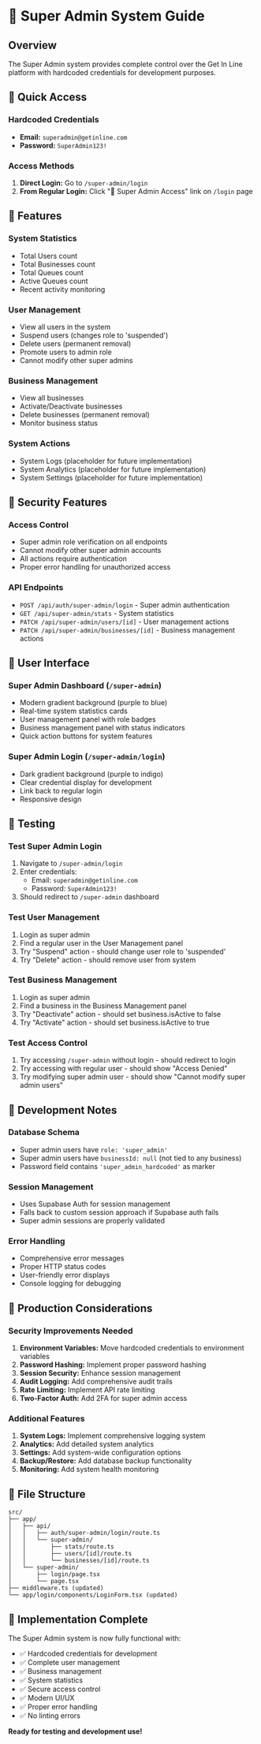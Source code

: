# 🔧 Super Admin System Guide

## Overview

The Super Admin system provides complete control over the Get In Line platform with hardcoded credentials for development purposes.

## 🚀 Quick Access

### **Hardcoded Credentials**
- **Email:** `superadmin@getinline.com`
- **Password:** `SuperAdmin123!`

### **Access Methods**
1. **Direct Login:** Go to `/super-admin/login`
2. **From Regular Login:** Click "🔧 Super Admin Access" link on `/login` page

## 🎯 Features

### **System Statistics**
- Total Users count
- Total Businesses count  
- Total Queues count
- Active Queues count
- Recent activity monitoring

### **User Management**
- View all users in the system
- Suspend users (changes role to 'suspended')
- Delete users (permanent removal)
- Promote users to admin role
- Cannot modify other super admins

### **Business Management**
- View all businesses
- Activate/Deactivate businesses
- Delete businesses (permanent removal)
- Monitor business status

### **System Actions**
- System Logs (placeholder for future implementation)
- System Analytics (placeholder for future implementation)
- System Settings (placeholder for future implementation)

## 🔐 Security Features

### **Access Control**
- Super admin role verification on all endpoints
- Cannot modify other super admin accounts
- All actions require authentication
- Proper error handling for unauthorized access

### **API Endpoints**
- `POST /api/auth/super-admin/login` - Super admin authentication
- `GET /api/super-admin/stats` - System statistics
- `PATCH /api/super-admin/users/[id]` - User management actions
- `PATCH /api/super-admin/businesses/[id]` - Business management actions

## 🎨 User Interface

### **Super Admin Dashboard** (`/super-admin`)
- Modern gradient background (purple to blue)
- Real-time system statistics cards
- User management panel with role badges
- Business management panel with status indicators
- Quick action buttons for system features

### **Super Admin Login** (`/super-admin/login`)
- Dark gradient background (purple to indigo)
- Clear credential display for development
- Link back to regular login
- Responsive design

## 🧪 Testing

### **Test Super Admin Login**
1. Navigate to `/super-admin/login`
2. Enter credentials:
   - Email: `superadmin@getinline.com`
   - Password: `SuperAdmin123!`
3. Should redirect to `/super-admin` dashboard

### **Test User Management**
1. Login as super admin
2. Find a regular user in the User Management panel
3. Try "Suspend" action - should change user role to 'suspended'
4. Try "Delete" action - should remove user from system

### **Test Business Management**
1. Login as super admin
2. Find a business in the Business Management panel
3. Try "Deactivate" action - should set business.isActive to false
4. Try "Activate" action - should set business.isActive to true

### **Test Access Control**
1. Try accessing `/super-admin` without login - should redirect to login
2. Try accessing with regular user - should show "Access Denied"
3. Try modifying super admin user - should show "Cannot modify super admin users"

## 🔧 Development Notes

### **Database Schema**
- Super admin users have `role: 'super_admin'`
- Super admin users have `businessId: null` (not tied to any business)
- Password field contains `'super_admin_hardcoded'` as marker

### **Session Management**
- Uses Supabase Auth for session management
- Falls back to custom session approach if Supabase auth fails
- Super admin sessions are properly validated

### **Error Handling**
- Comprehensive error messages
- Proper HTTP status codes
- User-friendly error displays
- Console logging for debugging

## 🚀 Production Considerations

### **Security Improvements Needed**
1. **Environment Variables:** Move hardcoded credentials to environment variables
2. **Password Hashing:** Implement proper password hashing
3. **Session Security:** Enhance session management
4. **Audit Logging:** Add comprehensive audit trails
5. **Rate Limiting:** Implement API rate limiting
6. **Two-Factor Auth:** Add 2FA for super admin access

### **Additional Features**
1. **System Logs:** Implement comprehensive logging system
2. **Analytics:** Add detailed system analytics
3. **Settings:** Add system-wide configuration options
4. **Backup/Restore:** Add database backup functionality
5. **Monitoring:** Add system health monitoring

## 📁 File Structure

```
src/
├── app/
│   ├── api/
│   │   ├── auth/super-admin/login/route.ts
│   │   └── super-admin/
│   │       ├── stats/route.ts
│   │       ├── users/[id]/route.ts
│   │       └── businesses/[id]/route.ts
│   └── super-admin/
│       ├── login/page.tsx
│       └── page.tsx
├── middleware.ts (updated)
└── app/login/components/LoginForm.tsx (updated)
```

## 🎉 Implementation Complete

The Super Admin system is now fully functional with:
- ✅ Hardcoded credentials for development
- ✅ Complete user management
- ✅ Business management
- ✅ System statistics
- ✅ Secure access control
- ✅ Modern UI/UX
- ✅ Proper error handling
- ✅ No linting errors

**Ready for testing and development use!**
